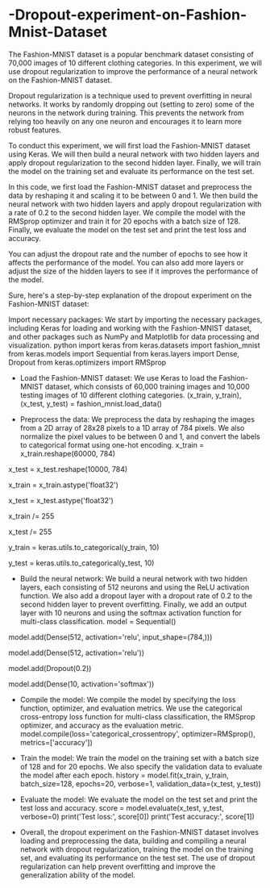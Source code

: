 # -Dropout-experiment-on-Fashion-Mnist-Dataset

The Fashion-MNIST dataset is a popular benchmark dataset consisting of 70,000 images of 10 different clothing categories. In this experiment, we will use dropout regularization to improve the performance of a neural network on the Fashion-MNIST dataset.

Dropout regularization is a technique used to prevent overfitting in neural networks. It works by randomly dropping out (setting to zero) some of the neurons in the network during training. This prevents the network from relying too heavily on any one neuron and encourages it to learn more robust features.

To conduct this experiment, we will first load the Fashion-MNIST dataset using Keras. We will then build a neural network with two hidden layers and apply dropout regularization to the second hidden layer. Finally, we will train the model on the training set and evaluate its performance on the test set.


In this code, we first load the Fashion-MNIST dataset and preprocess the data by reshaping it and scaling it to be between 0 and 1. We then build the neural network with two hidden layers and apply dropout regularization with a rate of 0.2 to the second hidden layer. We compile the model with the RMSprop optimizer and train it for 20 epochs with a batch size of 128. Finally, we evaluate the model on the test set and print the test loss and accuracy.

You can adjust the dropout rate and the number of epochs to see how it affects the performance of the model. You can also add more layers or adjust the size of the hidden layers to see if it improves the performance of the model.



Sure, here's a step-by-step explanation of the dropout experiment on the Fashion-MNIST dataset:

Import necessary packages: We start by importing the necessary packages, including Keras for loading and working with the Fashion-MNIST dataset, and other packages such as NumPy and Matplotlib for data processing and visualization.
python
import keras
from keras.datasets import fashion_mnist
from keras.models import Sequential
from keras.layers import Dense, Dropout
from keras.optimizers import RMSprop

- Load the Fashion-MNIST dataset: We use Keras to load the Fashion-MNIST dataset, which consists of 60,000 training images and 10,000 testing images of 10 different clothing categories.
(x_train, y_train), (x_test, y_test) = fashion_mnist.load_data()

- Preprocess the data: We preprocess the data by reshaping the images from a 2D array of 28x28 pixels to a 1D array of 784 pixels. We also normalize the pixel values to be between 0 and 1, and convert the labels to categorical format using one-hot encoding.
x_train = x_train.reshape(60000, 784)

x_test = x_test.reshape(10000, 784)

x_train = x_train.astype('float32')

x_test = x_test.astype('float32')

x_train /= 255

x_test /= 255

y_train = keras.utils.to_categorical(y_train, 10)

y_test = keras.utils.to_categorical(y_test, 10)

- Build the neural network: We build a neural network with two hidden layers, each consisting of 512 neurons and using the ReLU activation function. We also add a dropout layer with a dropout rate of 0.2 to the second hidden layer to prevent overfitting. Finally, we add an output layer with 10 neurons and using the softmax activation function for multi-class classification.
model = Sequential()

model.add(Dense(512, activation='relu', input_shape=(784,)))

model.add(Dense(512, activation='relu'))

model.add(Dropout(0.2))

model.add(Dense(10, activation='softmax'))

- Compile the model: We compile the model by specifying the loss function, optimizer, and evaluation metrics. We use the categorical cross-entropy loss function for multi-class classification, the RMSprop optimizer, and accuracy as the evaluation metric.
model.compile(loss='categorical_crossentropy',
              optimizer=RMSprop(),
              metrics=['accuracy'])

- Train the model: We train the model on the training set with a batch size of 128 and for 20 epochs. We also specify the validation data to evaluate the model after each epoch.
history = model.fit(x_train, y_train,
                    batch_size=128,
                    epochs=20,
                    verbose=1,
                    validation_data=(x_test, y_test))
                    
- Evaluate the model: We evaluate the model on the test set and print the test loss and accuracy.
score = model.evaluate(x_test, y_test, verbose=0)
print('Test loss:', score[0])
print('Test accuracy:', score[1])

- Overall, the dropout experiment on the Fashion-MNIST dataset involves loading and preprocessing the data, building and compiling a neural network with dropout regularization, training the model on the training set, and evaluating its performance on the test set. The use of dropout regularization can help prevent overfitting and improve the generalization ability of the model.



